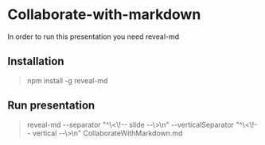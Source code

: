 # Collaborate-with-markdown

In order to run this presentation you need reveal-md

## Installation

> npm install -g reveal-md

## Run presentation

> reveal-md --separator "^\\<\\!-- slide --\\>\n" --verticalSeparator "^\\<\\!-- vertical --\\>\n" CollaborateWithMarkdown.md

